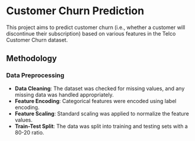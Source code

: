 # Customer Churn Prediction

This project aims to predict customer churn (i.e., whether a customer will discontinue their subscription) based on various features in the Telco Customer Churn dataset.

## Methodology

### Data Preprocessing

- **Data Cleaning**: The dataset was checked for missing values, and any missing data was handled appropriately.
- **Feature Encoding**: Categorical features were encoded using label encoding.
- **Feature Scaling**: Standard scaling was applied to normalize the feature values.
- **Train-Test Split**: The data was split into training and testing sets with a 80-20 ratio.

